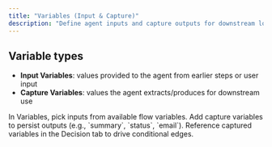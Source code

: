 ```yaml
---
title: "Variables (Input & Capture)"
description: "Define agent inputs and capture outputs for downstream logic."
---
```


## Variable types

- **Input Variables**: values provided to the agent from earlier steps or user input
- **Capture Variables**: values the agent extracts/produces for downstream use

<Steps>
<Step title="Select inputs">
  In Variables, pick inputs from available flow variables.
</Step>
<Step title="Add captures">
  Add capture variables to persist outputs (e.g., `summary`, `status`, `email`).
</Step>
<Step title="Use in decisions">
  Reference captured variables in the Decision tab to drive conditional edges.
</Step>
</Steps>
